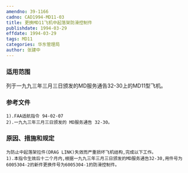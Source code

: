 ```yaml
---
amendno: 39-1166
cadno: CAD1994-MD11-03
title: 更换MD11飞机中起落架防滑控制件
publishdate: 1994-03-29
effdate: 1994-03-29
tags: MD11
categories: 华东管理局
author: 张建中
---
```


### 适用范围 
列于一九九三年三月三日颁发的MD服务通告32-30上的MD11型飞机。

### 参考文件
    1).FAA适航指令 94-02-07 
    2).一九九三年三月三日颁发的 MD服务通告 32-30。


### 原因、措施和规定 
    为防止中起落架拉件(DRAG LINK)失效而严重损坏飞机结构,完成以下工作。 
    1).本指令生效后十二个月内,根据一九九三年三月三日颁发的MD服务通告32-30,用件号为6005304-2的新件更换件号为6005304-1的防滑控制件。
